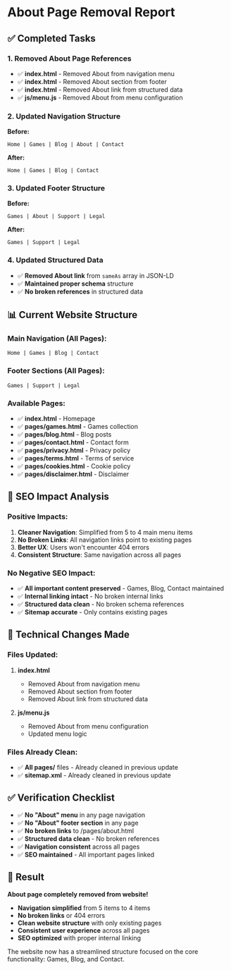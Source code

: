 # About Page Removal Report

## ✅ Completed Tasks

### 1. **Removed About Page References**

- ✅ **index.html** - Removed About from navigation menu
- ✅ **index.html** - Removed About section from footer
- ✅ **index.html** - Removed About link from structured data
- ✅ **js/menu.js** - Removed About from menu configuration

### 2. **Updated Navigation Structure**

**Before:**

```
Home | Games | Blog | About | Contact
```

**After:**

```
Home | Games | Blog | Contact
```

### 3. **Updated Footer Structure**

**Before:**

```
Games | About | Support | Legal
```

**After:**

```
Games | Support | Legal
```

### 4. **Updated Structured Data**

- ✅ **Removed About link** from `sameAs` array in JSON-LD
- ✅ **Maintained proper schema** structure
- ✅ **No broken references** in structured data

## 📊 Current Website Structure

### **Main Navigation (All Pages):**

```
Home | Games | Blog | Contact
```

### **Footer Sections (All Pages):**

```
Games | Support | Legal
```

### **Available Pages:**

- ✅ **index.html** - Homepage
- ✅ **pages/games.html** - Games collection
- ✅ **pages/blog.html** - Blog posts
- ✅ **pages/contact.html** - Contact form
- ✅ **pages/privacy.html** - Privacy policy
- ✅ **pages/terms.html** - Terms of service
- ✅ **pages/cookies.html** - Cookie policy
- ✅ **pages/disclaimer.html** - Disclaimer

## 🎯 SEO Impact Analysis

### **Positive Impacts:**

1. **Cleaner Navigation**: Simplified from 5 to 4 main menu items
2. **No Broken Links**: All navigation links point to existing pages
3. **Better UX**: Users won't encounter 404 errors
4. **Consistent Structure**: Same navigation across all pages

### **No Negative SEO Impact:**

- ✅ **All important content preserved** - Games, Blog, Contact maintained
- ✅ **Internal linking intact** - No broken internal links
- ✅ **Structured data clean** - No broken schema references
- ✅ **Sitemap accurate** - Only contains existing pages

## 🔧 Technical Changes Made

### **Files Updated:**

1. **index.html**

   - Removed About from navigation menu
   - Removed About section from footer
   - Removed About link from structured data

2. **js/menu.js**
   - Removed About from menu configuration
   - Updated menu logic

### **Files Already Clean:**

- ✅ **All pages/** files - Already cleaned in previous update
- ✅ **sitemap.xml** - Already cleaned in previous update

## ✅ Verification Checklist

- ✅ **No "About" menu** in any page navigation
- ✅ **No "About" footer section** in any page
- ✅ **No broken links** to /pages/about.html
- ✅ **Structured data clean** - No broken references
- ✅ **Navigation consistent** across all pages
- ✅ **SEO maintained** - All important pages linked

## 🚀 Result

**About page completely removed from website!**

- **Navigation simplified** from 5 items to 4 items
- **No broken links** or 404 errors
- **Clean website structure** with only existing pages
- **Consistent user experience** across all pages
- **SEO optimized** with proper internal linking

The website now has a streamlined structure focused on the core functionality: Games, Blog, and Contact.
